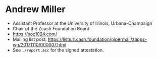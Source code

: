 # Andrew Miller

* Assistant Professor at the University of Illinois, Urbana-Champaign
* Chair of the Zcash Foundation Board
* https://soc1024.com/
* Mailing list post: https://lists.z.cash.foundation/pipermail/zapps-wg/20171110/000007.html
* See `./report.asc` for the signed attestation.

